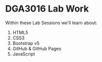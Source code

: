 # DGA3016 Lab Work

Within these Lab Sessions we'll learn about:
1. HTML5
2. CSS3
3. Bootstrap v5
4. GitHub & GitHub Pages 
5. JavaScript
